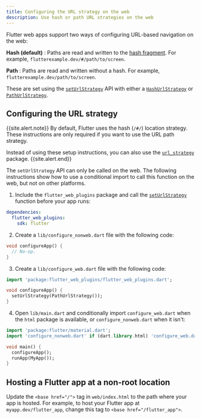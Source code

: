 ```yaml
---
title: Configuring the URL strategy on the web
description: Use hash or path URL strategies on the web
---
```


Flutter web apps support two ways of configuring
URL-based navigation on the web:

**Hash (default)**
: Paths are read and written to the [hash fragment][].
  For example, `flutterexample.dev/#/path/to/screen`.

**Path**
:  Paths are read and written without a hash. For example,
  `flutterexample.dev/path/to/screen`.
  
These are set using the [`setUrlStrategy`][] API with
either a [`HashUrlStrategy`][] or [`PathUrlStrategy`][].
  
## Configuring the URL strategy

{{site.alert.note}}
  By default, Flutter uses the hash (`/#/`) location strategy.
  These instructions are only required if you want to use
  the URL path strategy.

  Instead of using these setup instructions,
  you can also use the [`url_strategy`][] package.
{{site.alert.end}}

The `setUrlStrategy` API can only be called on the web.
The following instructions show how to use a conditional
import to call this function on the web,
but not on other platforms.

1. Include the `flutter_web_plugins` package and call the
   [`setUrlStrategy`][] function before your app runs:

```yaml
dependencies:
  flutter_web_plugins:
    sdk: flutter
```

2. Create a `lib/configure_nonweb.dart` file with the
   following code:

```dart
void configureApp() {
  // No-op.
}
```

3. Create a `lib/configure_web.dart` file with the
   following code:

<!--skip-->
```dart
import 'package:flutter_web_plugins/flutter_web_plugins.dart';

void configureApp() {
  setUrlStrategy(PathUrlStrategy());
}
```

4. Open `lib/main.dart` and conditionally import
   `configure_web.dart` when the `html` package
   is available, or `configure_nonweb.dart` when it isn't:

<!--skip-->
```dart
import 'package:flutter/material.dart';
import 'configure_nonweb.dart' if (dart.library.html) 'configure_web.dart';

void main() {
  configureApp();
  runApp(MyApp());
}
```

## Hosting a Flutter app at a non-root location

Update the `<base href="/">` tag in `web/index.html`
to the path where your app is hosted.
For example, to host your Flutter app at
`myapp.dev/flutter_app`, change
this tag to `<base href="/flutter_app">`.


[hash fragment]: https://en.wikipedia.org/wiki/Uniform_Resource_Locator#Syntax
[`HashUrlStrategy`]: {{site.api}}/flutter/flutter_web_plugins/HashUrlStrategy-class.html
[`PathUrlStrategy`]: {{site.api}}/flutter/flutter_web_plugins/PathUrlStrategy-class.html
[`setUrlStrategy`]: {{site.api}}/flutter/flutter_web_plugins/setUrlStrategy.html
[`url_strategy`]: {{site.pub-pkg}}/url_strategy
